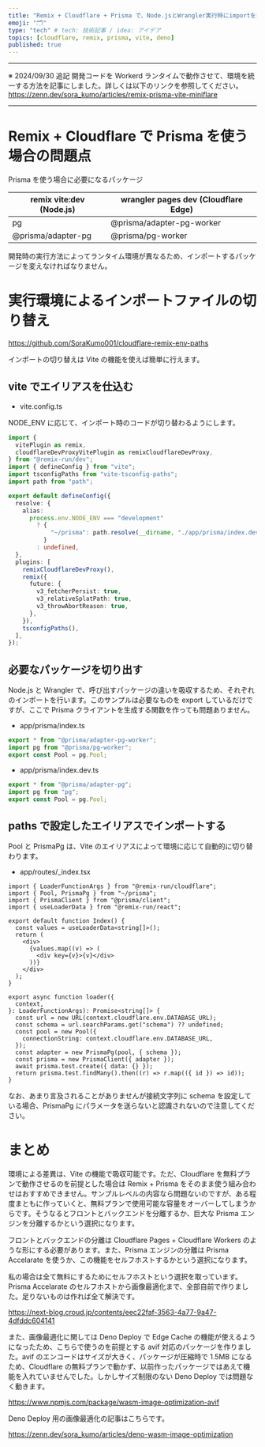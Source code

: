 ```yaml
---
title: "Remix + Cloudflare + Prisma で、Node.jsとWrangler実行時にimportを適切に切り替える"
emoji: "🗂"
type: "tech" # tech: 技術記事 / idea: アイデア
topics: [cloudflare, remix, prisma, vite, deno]
published: true
---
```


---

※ 2024/09/30 追記
開発コードを Workerd ランタイムで動作させて、環境を統一する方法を記事にしました。詳しくは以下のリンクを参照してください。
https://zenn.dev/sora_kumo/articles/remix-prisma-vite-miniflare

---

# Remix + Cloudflare で Prisma を使う場合の問題点

Prisma を使う場合に必要になるパッケージ

| remix vite:dev (Node.js) | wrangler pages dev (Cloudflare Edge) |
| ------------------------ | ------------------------------------ |
| pg                       | @prisma/adapter-pg-worker            |
| @prisma/adapter-pg       | @prisma/pg-worker                    |

開発時の実行方法によってランタイム環境が異なるため、インポートするパッケージを変えなければなりません。

# 実行環境によるインポートファイルの切り替え

https://github.com/SoraKumo001/cloudflare-remix-env-paths

インポートの切り替えは Vite の機能を使えば簡単に行えます。

## vite でエイリアスを仕込む

- vite.config.ts

NODE_ENV に応じて、インポート時のコードが切り替わるようにします。

```ts
import {
  vitePlugin as remix,
  cloudflareDevProxyVitePlugin as remixCloudflareDevProxy,
} from "@remix-run/dev";
import { defineConfig } from "vite";
import tsconfigPaths from "vite-tsconfig-paths";
import path from "path";

export default defineConfig({
  resolve: {
    alias:
      process.env.NODE_ENV === "development"
        ? {
            "~/prisma": path.resolve(__dirname, "./app/prisma/index.dev"),
          }
        : undefined,
  },
  plugins: [
    remixCloudflareDevProxy(),
    remix({
      future: {
        v3_fetcherPersist: true,
        v3_relativeSplatPath: true,
        v3_throwAbortReason: true,
      },
    }),
    tsconfigPaths(),
  ],
});
```

## 必要なパッケージを切り出す

Node.js と Wrangler で、呼び出すパッケージの違いを吸収するため、それぞれのインポートを行います。このサンプルは必要なものを export しているだけですが、ここで Prisma クライアントを生成する関数を作っても問題ありません。

- app/prisma/index.ts

```ts
export * from "@prisma/adapter-pg-worker";
import pg from "@prisma/pg-worker";
export const Pool = pg.Pool;
```

- app/prisma/index.dev.ts

```ts
export * from "@prisma/adapter-pg";
import pg from "pg";
export const Pool = pg.Pool;
```

## paths で設定したエイリアスでインポートする

Pool と PrismaPg は、Vite のエイリアスによって環境に応じて自動的に切り替わります。

- app/routes/\_index.tsx

```tsx
import { LoaderFunctionArgs } from "@remix-run/cloudflare";
import { Pool, PrismaPg } from "~/prisma";
import { PrismaClient } from "@prisma/client";
import { useLoaderData } from "@remix-run/react";

export default function Index() {
  const values = useLoaderData<string[]>();
  return (
    <div>
      {values.map((v) => (
        <div key={v}>{v}</div>
      ))}
    </div>
  );
}

export async function loader({
  context,
}: LoaderFunctionArgs): Promise<string[]> {
  const url = new URL(context.cloudflare.env.DATABASE_URL);
  const schema = url.searchParams.get("schema") ?? undefined;
  const pool = new Pool({
    connectionString: context.cloudflare.env.DATABASE_URL,
  });
  const adapter = new PrismaPg(pool, { schema });
  const prisma = new PrismaClient({ adapter });
  await prisma.test.create({ data: {} });
  return prisma.test.findMany().then((r) => r.map(({ id }) => id));
}
```

なお、あまり言及されることがありませんが接続文字列に schema を設定している場合、PrismaPg にパラメータを送らないと認識されないので注意してください。

# まとめ

環境による差異は、Vite の機能で吸収可能です。ただ、Cloudflare を無料プランで動作させるのを前提とした場合は Remix + Prisma をそのまま使う組み合わせはおすすめできません。サンプルレベルの内容なら問題ないのですが、ある程度まともに作っていくと、無料プランで使用可能な容量をオーバーしてしまうからです。そうなるとフロントとバックエンドを分離するか、巨大な Prisma エンジンを分離するかという選択になります。

フロントとバックエンドの分離は Cloudflare Pages + Cloudflare Workers のような形にする必要があります。また、Prisma エンジンの分離は Prisma Accelarate を使うか、この機能をセルフホストするかという選択になります。

私の場合は全て無料にするためにセルフホストという選択を取っています。Prisma Accelarate のセルフホストから画像最適化まで、全部自前で作りました。足りないものは作れば全て解決です。

https://next-blog.croud.jp/contents/eec22faf-3563-4a77-9a47-4dfddc604141

また、画像最適化に関しては Deno Deploy で Edge Cache の機能が使えるようになったため、こちらで使うのを前提とする avif 対応のパッケージを作りました。avif のエンコードはサイズが大きく、パッケージが圧縮時で 1.5MB になるため、Cloudflare の無料プランで動かず、以前作ったパッケージではあえて機能を入れていませんでした。しかしサイズ制限のない Deno Deploy では問題なく動きます。

https://www.npmjs.com/package/wasm-image-optimization-avif

Deno Deploy 用の画像最適化の記事はこちらです。

https://zenn.dev/sora_kumo/articles/deno-wasm-image-optimization
